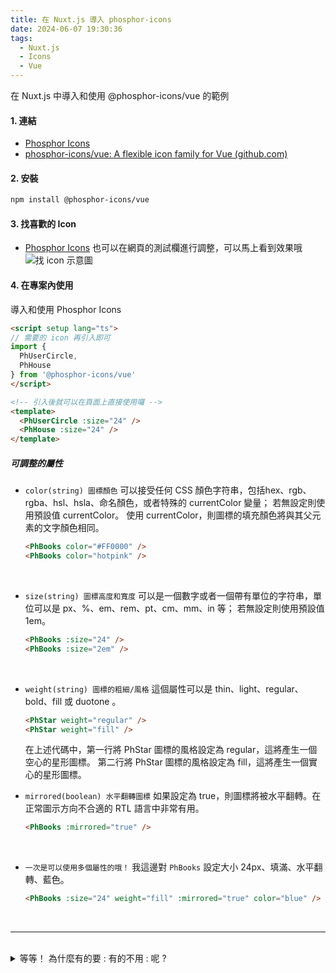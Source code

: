 ```yaml
---
title: 在 Nuxt.js 導入 phosphor-icons
date: 2024-06-07 19:30:36
tags: 
  - Nuxt.js
  - Icons
  - Vue
---
```


在 Nuxt.js 中導入和使用 @phosphor-icons/vue 的範例

<!--more-->

#### 1. 連結

- [Phosphor Icons](https://phosphoricons.com/?size=24&q=%22%22)
- [phosphor-icons/vue: A flexible icon family for Vue (github.com)](https://github.com/phosphor-icons/vue)

#### 2. 安裝

```bash
npm install @phosphor-icons/vue
```

#### 3. 找喜歡的 Icon
- [Phosphor Icons](https://phosphoricons.com/?size=24&q=%22%22)
也可以在網頁的測試欄進行調整，可以馬上看到效果哦
![找 icon 示意圖](https://firebasestorage.googleapis.com/v0/b/blog-image-2024.appspot.com/o/nuxt-icon-phosphor%2F1.png?alt=media&token=a8c519d7-f75d-457f-8e6e-c6df2b2207b2)

#### 4. 在專案內使用

導入和使用 Phosphor Icons
```html
<script setup lang="ts">
// 需要的 icon 再引入即可
import {
  PhUserCircle,
  PhHouse
} from '@phosphor-icons/vue'
</script>

<!-- 引入後就可以在頁面上直接使用囉 -->
<template>
  <PhUserCircle :size="24" />
  <PhHouse :size="24" />
</template>
```

##### 可調整的屬性

- `color(string) 圖標顏色`
    可以接受任何 CSS 顏色字符串，包括hex、rgb、rgba、hsl、hsla、命名顏色，或者特殊的 currentColor 變量；
    若無設定則使用預設值 currentColor。
    使用 currentColor，則圖標的填充顏色將與其父元素的文字顏色相同。
    ```html
    <PhBooks color="#FF0000" />
    <PhBooks color="hotpink" />
    ```
    <br />

- `size(string) 圖標高度和寬度`
    可以是一個數字或者一個帶有單位的字符串，單位可以是 px、%、em、rem、pt、cm、mm、in 等；
    若無設定則使用預設值 1em。
    ```html
    <PhBooks :size="24" />
    <PhBooks :size="2em" />
    ```
    <br />

- `weight(string) 圖標的粗細/風格`
    這個屬性可以是 thin、light、regular、bold、fill 或 duotone 。
    ```html
    <PhStar weight="regular" />
    <PhStar weight="fill" />
    ```
    在上述代碼中，第一行將 PhStar 圖標的風格設定為 regular，這將產生一個空心的星形圖標。
    第二行將 PhStar 圖標的風格設定為 fill，這將產生一個實心的星形圖標。
    <br />

- `mirrored(boolean) 水平翻轉圖標`
    如果設定為 true，則圖標將被水平翻轉。在正常圖示方向不合適的 RTL 語言中非常有用。
    ```html
    <PhBooks :mirrored="true" />
    ```
    <br />

- `一次是可以使用多個屬性的哦！`
    我這邊對 `PhBooks` 設定大小 24px、填滿、水平翻轉、藍色。
    ```html
    <PhBooks :size="24" weight="fill" :mirrored="true" color="blue" />
    ```

<br />
<hr />
<br />

<details>
<summary>等等！ 為什麼有的要 : 有的不用 : 呢 ?</summary>

<h4>基本原理</h4>
<p>在 Vue.js 中，當你使用 v-bind 指令（縮寫為 :）時，你告訴 Vue 這個屬性值是動態的，並且應該被解析為 JavaScript 表達式。如果屬性值是固定的字符串，則不需要使用 :。</p>

<h4>字符串常量 vs. JavaScript 表達式</h4>
- 字符串常量：直接使用固定的字符串值，不需要 `:`。
- JavaScript 表達式：使用變量或計算表達式，需要使用 `:`。

<h4>具體說明</h4>
<h5>字符串常量</h5>

```html
    <PhBooks weight="fill" color="blue" />
```
`weight="fill"` 和 `color="blue"` 是固定的字符串常量，不需要 `:`。

<h5>JavaScript 表達式</h5>
```html
    <PhBooks :size="24" :mirrored="true" />
```
`:size="24"` 和 `:mirrored="true"` 是 JavaScript 表達式，需要使用 `:`。
    
<h4>結合示例</h4>
```html
<template>
    <div>
        <PhBooks :size="24" :mirrored="true" weight="fill" color="blue" />
        <PhBooks :size="iconSize" :mirrored="isMirrored" :weight="iconWeight" :color="iconColor" />
    </div>
</template>

<script setup lang="ts">
import { ref } from 'vue';
import { PhBooks } from '@phosphor-icons/vue';

const iconSize = ref(24);
const isMirrored = ref(true);
const iconWeight = ref('fill');
const iconColor = ref('blue');
</script>
```

<h4>總結</h4>

- 靜態值 -> 不需要 `:`
    ```html
    <PhBooks weight="fill" color="blue" />
    ```

- 動態值 -> 需要 `:`
    ```html
    <PhBooks :size="24" :mirrored="true" />
    ```
    
希望這樣能幫助你更清楚地理解為什麼某些屬性需要使用 `:` 而其他屬性則不需要！

</details>

<br />
<hr />

> 希望這篇文章有幫助到你，謝謝你的觀看，若有想看的系列也歡迎告訴我 😉